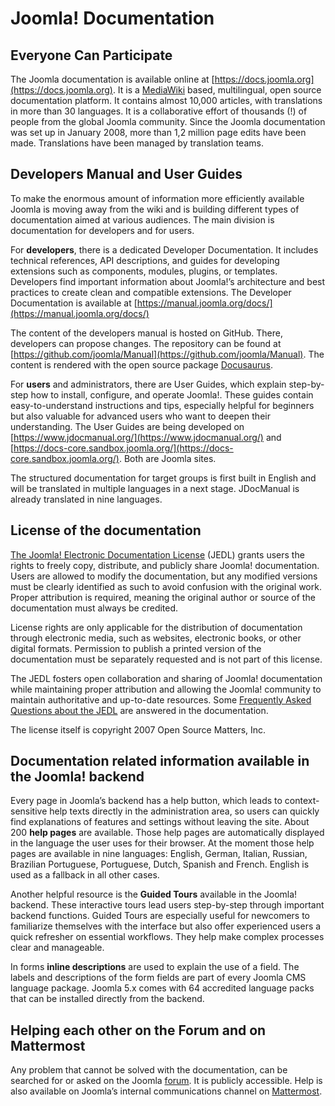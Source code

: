 # Joomla\! Documentation

## Everyone Can Participate

The Joomla documentation is available online at [https://docs.joomla.org](https://docs.joomla.org). It is a [MediaWiki](https://www.mediawiki.org/wiki/MediaWiki) based, multilingual, open source documentation platform. It contains almost 10,000 articles, with translations in more than 30 languages.  It is a collaborative effort of thousands (\!) of people from the global Joomla community. Since the Joomla documentation was set up in January 2008, more than 1,2 million page edits have been made. Translations have been managed by translation teams.

## Developers Manual and User Guides

To make the enormous amount of information more efficiently available Joomla is moving away from the wiki and is building different types of documentation aimed at various audiences. The main division is documentation for developers and for users. 

For **developers**, there is a dedicated Developer Documentation. It includes technical references, API descriptions, and guides for developing extensions such as components, modules, plugins, or templates. Developers find important information about Joomla\!’s architecture and best practices to create clean and compatible extensions. The Developer Documentation is available at [https://manual.joomla.org/docs/](https://manual.joomla.org/docs/) 

The content of the developers manual is hosted on GitHub. There, developers can propose changes. The repository can be found at [https://github.com/joomla/Manual](https://github.com/joomla/Manual). The content is rendered with the open source package [Docusaurus](https://docusaurus.io/).

For **users** and administrators, there are User Guides, which explain step-by-step how to install, configure, and operate Joomla\!. These guides contain easy-to-understand instructions and tips, especially helpful for beginners but also valuable for advanced users who want to deepen their understanding. The User Guides are being developed on [https://www.jdocmanual.org/](https://www.jdocmanual.org/)  and [https://docs-core.sandbox.joomla.org/](https://docs-core.sandbox.joomla.org/). Both are Joomla sites.

The structured documentation for target groups is first built in English and will be translated in multiple languages in a next stage. JDocManual is already translated in nine languages. 

## License of the documentation

[The Joomla\! Electronic Documentation License](https://docs.joomla.org/JEDL) (JEDL) grants users the rights to freely copy, distribute, and publicly share Joomla\! documentation. Users are allowed to modify the documentation, but any modified versions must be clearly identified as such to avoid confusion with the original work. Proper attribution is required, meaning the original author or source of the documentation must always be credited.

License rights are only applicable for the distribution of documentation through electronic media, such as websites, electronic books, or other digital formats. Permission to publish a printed version of the documentation must be separately requested and is not part of this license.

The JEDL fosters open collaboration and sharing of Joomla\! documentation while maintaining proper attribution and allowing the Joomla\! community to maintain authoritative and up-to-date resources. Some [Frequently Asked Questions about the JEDL](https://docs.joomla.org/JEDL/FAQ/en) are answered in the documentation.

The license itself is copyright 2007 Open Source Matters, Inc.

## Documentation related information available in the Joomla\! backend

Every page in Joomla’s backend has a help button, which leads to context-sensitive help texts directly in the administration area, so users can quickly find explanations of features and settings without leaving the site. About 200 **help pages** are available. Those help pages are automatically displayed in the language the user uses for their browser. At the moment those help pages are available in nine languages: English, German, Italian, Russian, Brazilian Portuguese, Portuguese, Dutch, Spanish and French. English is used as a fallback in all other cases.

Another helpful resource is the **Guided Tours** available in the Joomla\! backend. These interactive tours lead users step-by-step through important backend functions. Guided Tours are especially useful for newcomers to familiarize themselves with the interface but also offer experienced users a quick refresher on essential workflows. They help make complex processes clear and manageable.

In forms **inline descriptions** are used to explain the use of a field. The labels and descriptions of the form fields are part of every Joomla CMS language package. Joomla 5.x comes with 64 accredited language packs that can be installed directly from the backend.

## Helping each other on the Forum and on Mattermost

Any problem that cannot be solved with the documentation, can be searched for or asked on the Joomla [forum](https://forum.joomla.org). It is publicly accessible. Help is also available on Joomla’s internal communications channel on [Mattermost](https://docs.joomla.org/Mattermost).

